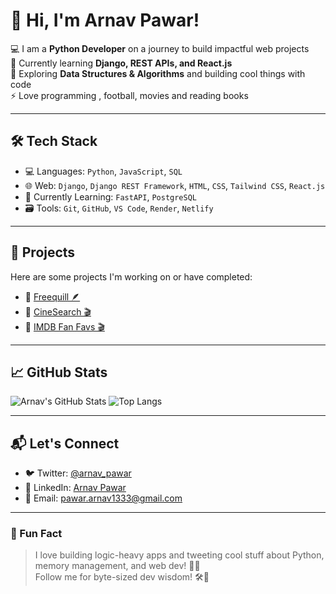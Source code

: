 # 👋 Hi, I'm Arnav Pawar!

💻 I am a **Python Developer** on a journey to build impactful web projects  
🚀 Currently learning **Django, REST APIs, and React.js**  
🌱 Exploring **Data Structures & Algorithms** and building cool things with code  
⚡ Love programming , football, movies and reading books 

---

## 🛠️ Tech Stack

- 💻 Languages: `Python`, `JavaScript`, `SQL`
- 🌐 Web: `Django`, `Django REST Framework`, `HTML`, `CSS`, `Tailwind CSS`, `React.js`
- 🧠 Currently Learning: `FastAPI`, `PostgreSQL`
- 🗃️ Tools: `Git`, `GitHub`, `VS Code`, `Render`, `Netlify`

---

## 🚧 Projects

Here are some projects I'm working on or have completed:

- 🔗 [Freequill 🪶](https://blog-web-eez4.onrender.com/)
- 🔗 [CineSearch 🎬](https://cinesearch-made-by-arnav.netlify.app/) 
- 🔗 [IMDB Fan Favs 🎬](https://github.com/Arnav1333/imdb_web_scraping) 

---

## 📈 GitHub Stats

![Arnav's GitHub Stats](https://github-readme-stats.vercel.app/api?username=Arnav1333&show_icons=true&theme=radical)
![Top Langs](https://github-readme-stats.vercel.app/api/top-langs/?username=Arnav1333&layout=compact&theme=radical)

---

## 📬 Let's Connect

- 🐦 Twitter: [@arnav_pawar](https://x.com/arnav_pawar)
- 💼 LinkedIn: [Arnav Pawar](https://www.linkedin.com/in/arnav-pawar-805127229/)
- 📧 Email: pawar.arnav1333@gmail.com


---

### 🧰 Fun Fact

> I love building logic-heavy apps and tweeting cool stuff about Python, memory management, and web dev! 🧠💥  
> Follow me for byte-sized dev wisdom! 🛠️🐍

